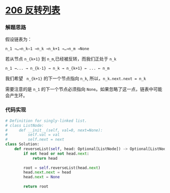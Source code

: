 # [206 反转列表]()

### 解题思路

假设链表为：

`n_1 →…→n_k−1 →n_k →n_k+1 →…→n_m →None`

若从节点 `n_{k+1}` 到 `n_m`,已经被反转，而我们正处于 `n_k`

`n_1 →... → n_{k-1} → n_k → n_{k+1} ← ... ← n_m`

我们希望 ` n_{k+1}` 的下一个节点指向 `n_k`, 所以，`n_k.next.next = n_k `

需要注意的是 `n_1` 的下一个节点必须指向 `None`。如果忽略了这一点，链表中可能会产生环。

### 代码实现

```python
# Definition for singly-linked list.
# class ListNode:
#     def __init__(self, val=0, next=None):
#         self.val = val
#         self.next = next
class Solution:
    def reverseList(self, head: Optional[ListNode]) -> Optional[ListNode]:
        if not head or not head.next:
            return head
        
        root = self.reverseList(head.next)
        head.next.next = head
        head.next = None
        
        return root
    
```

